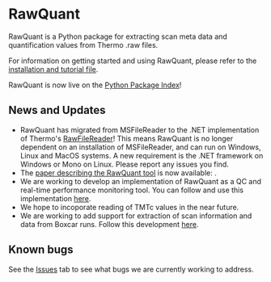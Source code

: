 # RawQuant

RawQuant is a Python package for extracting scan meta data and quantification values from Thermo .raw files.

For information on getting started and using RawQuant, please refer to the [installation and tutorial file](https://github.com/kevinkovalchik/RawQuant/blob/master/docs/RawQuant_Instructions_ver-Mar2018.md).

RawQuant is now live on the [Python Package Index](https://pypi.python.org/pypi/RawQuant)!

## News and Updates

 * RawQuant has migrated from MSFileReader to the .NET implementation of Thermo's [RawFileReader]( http://planetorbitrap.com/rawfilereader#.WtfhwpPwbAw)!
 This means RawQuant is no longer dependent on an installation of MSFileReader, and can run on Windows, Linux and MacOS systems. A new requirement is the .NET framework on Windows or Mono on Linux. Please report any issues you find.
 * The [paper describing the RawQuant tool](https://pubs.acs.org/doi/10.1021/acs.jproteome.8b00072) is now available: .
 * We are working to develop an implementation of RawQuant as a QC and real-time performance monitoring tool. You can follow and use this implementation [here](https://github.com/kevinkovalchik/RawQuant/tree/qc_dev). 
 * We hope to incoporate reading of TMTc values in the near future.
 * We are working to add support for extraction of scan information and data from Boxcar runs. Follow this development [here](https://github.com/kevinkovalchik/RawQuant/issues/1).
 
 ## Known bugs

See the [Issues](https://github.com/kevinkovalchik/RawQuant/issues/) tab to see what bugs we are currently working to address.
 
